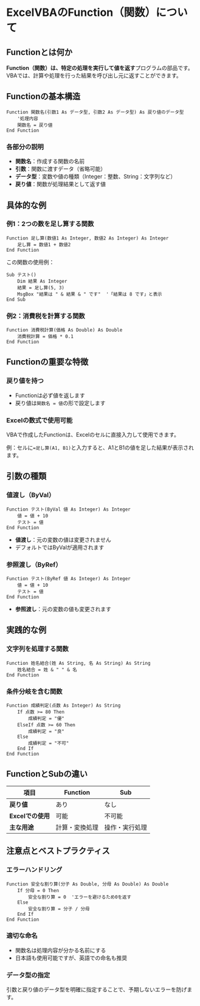 # ExcelVBAのFunction（関数）について

## Functionとは何か

**Function（関数）**は、特定の処理を実行して**値を返す**プログラムの部品です。VBAでは、計算や処理を行った結果を呼び出し元に返すことができます。

## Functionの基本構造

```vba
Function 関数名(引数1 As データ型, 引数2 As データ型) As 戻り値のデータ型
    '処理内容
    関数名 = 戻り値
End Function
```

### 各部分の説明
- **関数名**：作成する関数の名前
- **引数**：関数に渡すデータ（省略可能）
- **データ型**：変数や値の種類（Integer：整数、String：文字列など）
- **戻り値**：関数が処理結果として返す値

## 具体的な例

### 例1：2つの数を足し算する関数

```vba
Function 足し算(数値1 As Integer, 数値2 As Integer) As Integer
    足し算 = 数値1 + 数値2
End Function
```

この関数の使用例：
```vba
Sub テスト()
    Dim 結果 As Integer
    結果 = 足し算(5, 3)
    MsgBox "結果は " & 結果 & " です"  '「結果は 8 です」と表示
End Sub
```

### 例2：消費税を計算する関数

```vba
Function 消費税計算(価格 As Double) As Double
    消費税計算 = 価格 * 0.1
End Function
```

## Functionの重要な特徴

### **戻り値を持つ**
- Functionは必ず値を返します
- 戻り値は`関数名 = 値`の形で設定します

### **Excelの数式で使用可能**
VBAで作成したFunctionは、Excelのセルに直接入力して使用できます。

例：セルに`=足し算(A1, B1)`と入力すると、A1とB1の値を足した結果が表示されます。

## 引数の種類

### 値渡し（ByVal）
```vba
Function テスト(ByVal 値 As Integer) As Integer
    値 = 値 + 10
    テスト = 値
End Function
```
- **値渡し**：元の変数の値は変更されません
- デフォルトではByValが適用されます

### 参照渡し（ByRef）
```vba
Function テスト(ByRef 値 As Integer) As Integer
    値 = 値 + 10
    テスト = 値
End Function
```
- **参照渡し**：元の変数の値も変更されます

## 実践的な例

### 文字列を処理する関数

```vba
Function 姓名結合(姓 As String, 名 As String) As String
    姓名結合 = 姓 & " " & 名
End Function
```

### 条件分岐を含む関数

```vba
Function 成績判定(点数 As Integer) As String
    If 点数 >= 80 Then
        成績判定 = "優"
    ElseIf 点数 >= 60 Then
        成績判定 = "良"
    Else
        成績判定 = "不可"
    End If
End Function
```

## FunctionとSubの違い

| 項目 | Function | Sub |
|------|----------|-----|
| **戻り値** | あり | なし |
| **Excelでの使用** | 可能 | 不可能 |
| **主な用途** | 計算・変換処理 | 操作・実行処理 |

## 注意点とベストプラクティス

### **エラーハンドリング**
```vba
Function 安全な割り算(分子 As Double, 分母 As Double) As Double
    If 分母 = 0 Then
        安全な割り算 = 0  'エラーを避けるため0を返す
    Else
        安全な割り算 = 分子 / 分母
    End If
End Function
```

### **適切な命名**
- 関数名は処理内容が分かる名前にする
- 日本語も使用可能ですが、英語での命名も推奨

### **データ型の指定**
引数と戻り値のデータ型を明確に指定することで、予期しないエラーを防げます。

